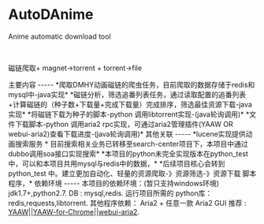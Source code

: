 AutoDAnime
====

Anime automatic download tool

<br />
<p>磁链爬取+ magnet->torrent + torrent->file</p>
主要内容
-----
*爬取DMHY动画磁链的爬虫任务，目前爬取的数据存储于redis和mysql中-java实现*
*磁链分析，筛选追番列表任务，通过读取配置的追番列表+计算磁链的（种子数+下载量+完成下载量）完成排序，筛选最佳资源下载-java实现*
*将磁链下载为种子的脚本-python 调用libtorrent实现-(java轮询调用)*
*文件下载脚本-python 调用aria2 rpc实现，可通过aria2管理插件(YAAW OR webui-aria2)查看下载进度-(java轮询调用)*
其他关联
-----
*lucene实现提供动画搜索服务 * 目前搜索相关业务已转移至search-center项目下，本项目中通过dubbo调用soa接口实现搜索*
*本项目的python未完全实现版本在python_test中，可以和本项目共用mysql与redis中的数据，*
*后续项目核心会转到python_test 中。建立更加自动化、轻量的资源爬取-》资源筛选-》资源下载 脚本程序，*
依赖环境
-----
本项目的依赖环境：(暂只支持windows环境)
jdk1.7+,python2.7.
DB : mysql,redis.
运行项目所需的 python库：redis,requests,libtorrent.
其他程序依赖： Aria2 + 任意一款 Aria2 GUI 推荐   : <a href="https://github.com/binux/yaaw">YAAW</a>||<a href="https://github.com/acgotaku/YAAW-for-Chrome">YAAW-for-Chrome<a>||<a href="https://github.com/ziahamza/webui-aria2">webui-aria2<a/>.







